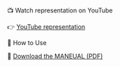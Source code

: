 
 📺 Watch representation on YouTube
 
👉 [YouTube representation](https://www.youtube.com/watch?v=WZXlQyzu4OE)



 📁 How to Use

 📄 [Download the MANEUAL (PDF)](https://github.com/A-Sewalam/IP_Filters---.NET-MVC/blob/master/manual_IP_practical_project.pdf)

